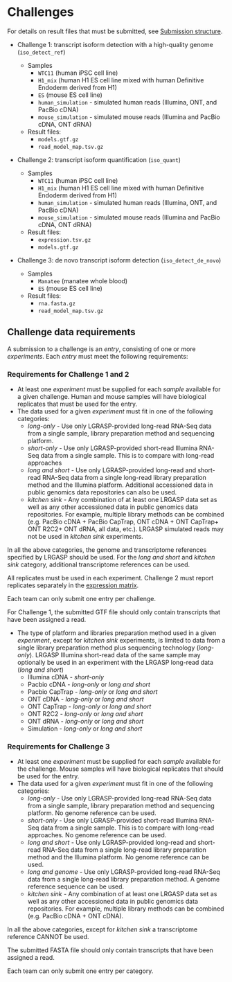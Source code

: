 # Challenges

For details on result files that must be submitted, see [Submission structure](submission.md).

* Challenge 1: transcript isoform detection with a high-quality genome (`iso_detect_ref`)
  * Samples
    * `WTC11` (human iPSC cell line)
    * `H1_mix` (human H1 ES cell line mixed with human Definitive Endoderm derived from H1)
    * `ES` (mouse ES cell line)
    * `human_simulation` - simulated human reads (Illumina, ONT, and PacBio cDNA)
    * `mouse_simulation` - simulated mouse reads (Illumina and PacBio cDNA, ONT dRNA)
  * Result files:
    * `models.gtf.gz`
    * `read_model_map.tsv.gz`

* Challenge 2: transcript isoform quantification (`iso_quant`)
  * Samples
    * `WTC11` (human iPSC cell line)
    * `H1_mix` (human H1 ES cell line mixed with human Definitive Endoderm derived from H1)
    * `human_simulation` - simulated human reads (Illumina, ONT, and PacBio cDNA)
    * `mouse_simulation` - simulated mouse reads (Illumina and PacBio cDNA, ONT dRNA)
  * Result files:
    * `expression.tsv.gz`
    * `models.gtf.gz`

* Challenge 3: de novo transcript isoform detection (`iso_detect_de_novo`)
  * Samples
    * `Manatee` (manatee whole blood)
    * `ES` (mouse ES cell line)
  * Result files:
    * `rna.fasta.gz`
    * `read_model_map.tsv.gz`

## Challenge data requirements

A submission to a challenge is an *entry*, consisting of
one or more *experiments*.
Each *entry* must meet the following requirements:

### Requirements for Challenge 1 and 2

* At least one *experiment* must be supplied for each *sample* available for
  a given challenge. Human and mouse samples will have biological replicates that must be used for the entry.
* The data used for a given *experiment* must fit in one of the following categories:
  * *long-only* - Use only LGRASP-provided long-read RNA-Seq data from a single sample, library preparation method and sequencing platform.
  * *short-only* - Use only LGRASP-provided short-read Illumina RNA-Seq data from a single sample. This is to compare with long-read  approaches
  * *long and short* - Use only LGRASP-provided long-read and short-read RNA-Seq data from a single long-read library preparation method and the Illumina platform. Additional accessioned data in public genomics data repositories can also be used.
  * *kitchen sink* - Any combination of at least one LRGASP data set as well as any other accessioned data in public genomics data repositories. For example, multiple library methods can be combined (e.g. PacBio cDNA + PacBio CapTrap, ONT cDNA + ONT CapTrap+ ONT R2C2+ ONT dRNA, all data, etc.).  LRGASP simulated reads may not be used in *kitchen sink* experiments.

In all the above categories, the genome and transcriptome references specified by LRGASP should be used. For the *long and short* and *kitchen sink* category, additional transcriptome references can be used.

All replicates must be used in each experiment.  Challenge 2 must report
replicates separately in the [expression matrix](expression_matrix_format.md).

Each team can only submit one entry per challenge.

For Challenge 1, the submitted GTF file should only contain transcripts that have been assigned a read.

* The type of platform and libraries preparation method used in a given *experiment*, except for *kitchen sink* experiments, is limited to data from a single library preparation method plus sequencing technology (*long-only*).  LRGASP Illumina short-read data of the same sample may optionally be used in an experiment with the LRGASP long-read data (*long and short*)
  * Illumina cDNA - *short-only*
  * Pacbio cDNA - *long-only* or *long and short*
  * Pacbio CapTrap - *long-only* or *long and short*
  * ONT cDNA - *long-only* or *long and short*
  * ONT CapTrap - *long-only* or *long and short*
  * ONT R2C2 - *long-only* or *long and short*
  * ONT dRNA - *long-only* or *long and short*
  * Simulation - *long-only* or *long and short*

### Requirements for Challenge 3

* At least one *experiment* must be supplied for each *sample* available for the challenge. Mouse samples will have biological replicates that should be used for the entry.
* The data used for a given *experiment* must fit in one of the following categories:
  * *long-only* - Use only LGRASP-provided long-read RNA-Seq data from a single sample, library preparation method and sequencing platform. No genome reference can be used.
  * *short-only* - Use only LGRASP-provided short-read Illumina RNA-Seq data from a single sample. This is to compare with long-read approaches. No genome reference can be used.
  * *long and short* - Use only LGRASP-provided long-read and short-read RNA-Seq data from a single long-read library preparation method and the Illumina platform. No genome reference can be used.
  * *long and genome* - Use only LGRASP-provided long-read RNA-Seq data from a single long-read library preparation method. A genome reference sequence can be used.
  * *kitchen sink* - Any combination of at least one LRGASP data set as well as any other accessioned data in public genomics data repositories. For example, multiple library methods can be combined (e.g. PacBio cDNA + ONT cDNA).

In all the above categories, except for *kitchen sink* a transcriptome reference CANNOT be used.

The submitted FASTA file should only contain transcripts that have been assigned a read.

Each team can only submit one entry per category.
